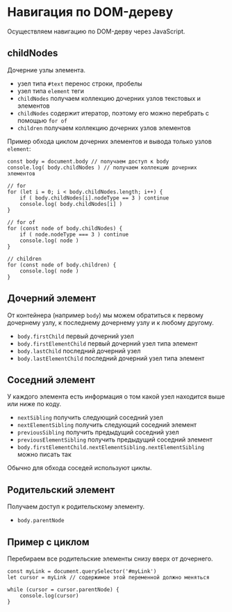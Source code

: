 # Навигация по DOM-дереву
Осуществляем навигацию по DOM-дерву через JavaScript.

## childNodes
Дочерние узлы элемента.

- узел типа `#text` перенос строки, пробелы
- узел типа `element` теги
- `childNodes` получаем коллекцию дочерних узлов текстовых и элементов
- `childNodes` содержит итератор, поэтому его можно перебрать с помощью `for of`
- `children` получаем коллекцию дочерних узлов элементов

Пример обхода циклом дочерних элементов и вывода только узлов `element`:

    const body = document.body // получаем доступ к body
    console.log( body.childNodes ) // получаем коллекцию дочерних элементов

    // for
    for (let i = 0; i < body.childNodes.length; i++) {
        if ( body.childNodes[i].nodeType == 3 ) continue
        console.log( body.childNodes[i] )
    }

    // for of
    for (const node of body.childNodes) {
        if ( node.nodeType === 3 ) continue
        console.log( node )
    }

    // children
    for (const node of body.children) {
        console.log( node )
    }

## Дочерний элемент
От контейнера (например `body`) мы можем обратиться к первому дочернему узлу, к последнему дочернему узлу и к любому другому.

- `body.firstChild` первый дочерний узел
- `body.firstElementChild` первый дочерний узел типа элемент
- `body.lastChild` последний дочерний узел
- `body.lastElementChild` последний дочерний узел типа элемент

## Соседний элемент
У каждого элемента есть информация о том какой узел находится выше или ниже по коду.

- `nextSibling` получить следующий соседний узел
- `nextElementSibling` получить следующий соседний элемент
- `previousSibling` получить предыдущий соседний узел
- `previousElementSibling` получить предыдущий соседний элемент
- `body.firstElementChild.nextElementSibling.nextElementSibling` можно писать так

Обычно для обхода соседей используют циклы.

## Родительский элемент
Получаем доступ к родительскому элементу.

- `body.parentNode`

## Пример с циклом
Перебираем все родительские элементы снизу вверх от дочернего.

    const myLink = document.querySelector('#myLink')
    let cursor = myLink // содержимое этой переменной должно меняться

    while (cursor = cursor.parentNode) {
        console.log(cursor)
    }
